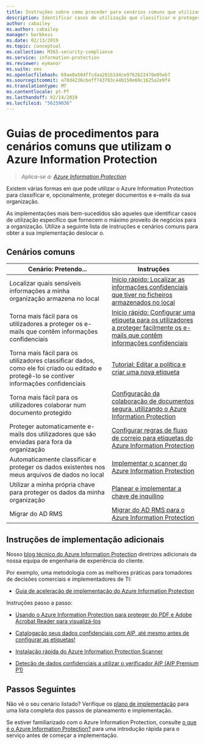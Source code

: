 ```yaml
---
title: Instruções sobre como proceder para cenários comuns que utilizam o Azure Information Protection.
description: Identificar casos de utilização que classificar e proteger os dados da sua organização através da utilização do Azure Information Protection.
author: cabailey
ms.author: cabailey
manager: barbkess
ms.date: 02/13/2019
ms.topic: conceptual
ms.collection: M365-security-compliance
ms.service: information-protection
ms.reviewer: eymanor
ms.suite: ems
ms.openlocfilehash: 69ae0a504ffcdaa201b1d4ce9762b22470e05eb7
ms.sourcegitcommit: a78d4236cbeff743703c44b150e69c1625a2e9f4
ms.translationtype: MT
ms.contentlocale: pt-PT
ms.lasthandoff: 02/14/2019
ms.locfileid: "56259036"
---
```

# <a name="how-to-guides-for-common-scenarios-that-use-azure-information-protection"></a>Guias de procedimentos para cenários comuns que utilizam o Azure Information Protection

>*Aplica-se a: [Azure Information Protection](https://azure.microsoft.com/pricing/details/information-protection)*

Existem várias formas em que pode utilizar o Azure Information Protection para classificar e, opcionalmente, proteger documentos e e-mails da sua organização. 

As implementações mais bem-sucedidos são aqueles que identificar casos de utilização específico que fornecem o máximo proveito de negócios para a organização. Utilize a seguinte lista de instruções e cenários comuns para obter a sua implementação deslocar o.

## <a name="common-scenarios"></a>Cenários comuns

|Cenário: Pretendo...|Instruções|
|----------------|---------------|
|Localizar quais sensíveis informações a minha organização armazena no local|[Início rápido: Localizar as informações confidenciais que tiver no ficheiros armazenados no local](quickstart-findsensitiveinfo.md)|
|Torna mais fácil para os utilizadores a proteger os e-mails que contêm informações confidenciais|[Início rápido: Configurar uma etiqueta para os utilizadores a proteger facilmente os e-mails que contêm informações confidenciais](quickstart-label-dnf-protectedemail.md)|
|Torna mais fácil para os utilizadores classificar dados, como ele foi criado ou editado e protegê-lo se contiver informações confidenciais| [Tutorial: Editar a política e criar uma nova etiqueta](infoprotect-quick-start-tutorial.md)|
|Torna mais fácil para os utilizadores colaborar num documento protegido|[Configuração da colaboração de documentos segura, utilizando o Azure Information Protection](secure-collaboration-documents.md)|
|Proteger automaticamente e-mails dos utilizadores que são enviadas para fora da organização| [Configurar regras de fluxo de correio para etiquetas do Azure Information Protection](configure-exo-rules.md)
|Automaticamente classificar e proteger os dados existentes nos meus arquivos de dados no local|[Implementar o scanner do Azure Information Protection](deploy-aip-scanner.md)|
|Utilizar a minha própria chave para proteger os dados da minha organização| [Planear e implementar a chave de inquilino](plan-implement-tenant-key.md)|
|Migrar do AD RMS|[Migrar do AD RMS para o Azure Information Protection](migrate-from-ad-rms-to-azure-rms.md)|

## <a name="additional-deployment-instructions"></a>Instruções de implementação adicionais

Nosso [blog técnico do Azure Information Protection](https://aka.ms/AIPblog) diretrizes adicionais da nossa equipa de engenharia de experiência do cliente.

Por exemplo, uma metodologia com as melhores práticas para tomadores de decisões comerciais e implementadores de TI:

- [Guia de aceleração de implementação do Azure Information Protection](https://techcommunity.microsoft.com/t5/Azure-Information-Protection/Azure-Information-Protection-Deployment-Acceleration-Guide/ba-p/334423)

Instruções passo a passo:

- [Usando o Azure Information Protection para proteger do PDF e Adobe Acrobat Reader para visualizá-los](https://techcommunity.microsoft.com/t5/Azure-Information-Protection/Using-Azure-Information-Protection-to-protect-PDF-s-and-Adobe/ba-p/282010)

- [Catalogação seus dados confidenciais com AIP, até mesmo antes de configurar as etiquetas!](https://techcommunity.microsoft.com/t5/Azure-Information-Protection/Cataloging-your-Sensitive-Data-with-AIP-Even-Before-Configuring/ba-p/267241)

- [Instalação rápida do Azure Information Protection Scanner](https://techcommunity.microsoft.com/t5/Azure-Information-Protection/Azure-Information-Protection-Scanner-Express-Installation/ba-p/265424)

- [Deteção de dados confidenciais a utilizar o verificador AIP (AIP Premium P1)](https://techcommunity.microsoft.com/t5/Azure-Information-Protection/Discovery-of-Sensitive-Data-Using-the-AIP-Scanner-AIP-Premium-P1/ba-p/252040)

## <a name="next-steps"></a>Passos Seguintes

Não vê o seu cenário listado? Verifique os [plano de implementação](deployment-roadmap.md) para uma lista completa dos passos de planeamento e implementação.

Se estiver familiarizado com o Azure Information Protection, consulte [o que é o Azure Information Protection?](what-is-information-protection.md) para uma introdução rápida para o serviço antes de começar a implementação.
